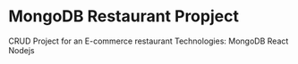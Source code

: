 # MongoDB Restaurant Propject
CRUD Project for an E-commerce restaurant
Technologies:
MongoDB
React
Nodejs
